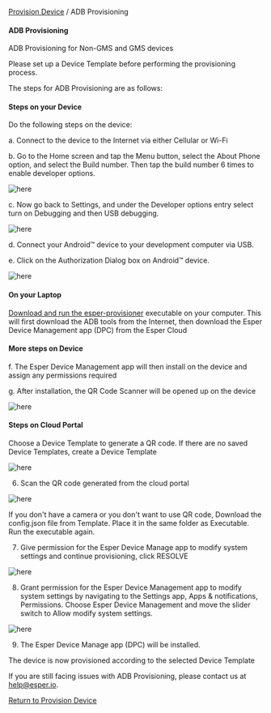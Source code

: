 [Provision Device](../index.md) / ADB Provisioning

#### ADB Provisioning

ADB Provisioning for Non-GMS and GMS devices

Please set up a Device Template before performing the provisioning process.

The steps for ADB Provisioning are as follows:

#### Steps on your Device

Do the following steps on the device:

a. Connect to the device to the Internet via either Cellular or Wi-Fi

b. Go to the Home screen and tap the Menu button, select the About Phone option, and select the Build number. Then tap the build number 6 times to enable developer options.

![here](../../images/2_ADB.png)

c. Now go back to Settings, and under the Developer options entry select turn on Debugging and then USB debugging.

  ![here](../../images/1_ADB_a.png)

d. Connect your Android™ device to your development computer via USB.

e. Click on the Authorization Dialog box on Android™ device.

 ![here](../../images/3_ADB.png)
     
     
#### On your Laptop

[Download and run the esper-provisioner](downloadexecutable.md) executable on your computer. This will first download the ADB tools from the Internet, then download the Esper Device Management app (DPC) from the Esper Cloud
     
   
#### More steps on Device
 f. The Esper Device Management app will then install on the device and assign any permissions required
     
 g. After installation, the QR Code Scanner will be opened up on the device
     
 ![here](../../images/1_PD.png)
     
     
#### Steps on Cloud Portal

Choose a Device Template to generate a QR code. If there are no saved Device Templates, create a Device Template
 
 ![here](../../images/temp_1.png)




6. Scan the QR code generated from the cloud portal

 ![here](../../images/1_PD.png)
 
If you don't have a camera or you don't want to use QR code, Download the config.json file from Template. Place it in the same folder as Executable. Run the executable again. 

7. Give permission for the Esper Device Manage app to modify system settings and continue provisioning, click RESOLVE

![here](../../images/10_PD.png)

8. Grant permission for the Esper Device Management app to modify system settings by navigating to the Settings app, Apps & notifications, 
Permissions. Choose Esper Device Management and move the slider switch to Allow modify system settings.

![here](../../images/11_PD.png)

9. The Esper Device Manage app (DPC) will be installed.

The device is now provisioned according to the selected Device Template
     
     
     
If you are still facing issues with ADB Provisioning, please contact us at help@esper.io.

[Return to Provision Device](../index.md)
